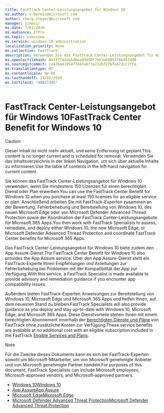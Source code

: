 ```yaml
---
title: FastTrack Center-Leistungsangebot für Windows 10
ms.author: v-bermic@microsoft.com
author: rberg-steyer@microsoft.com
manager: jimmuir
ms.date: 7/01/2020
ms.audience: ITPro
ms.topic: overview
ms.service: windows-10-administration
localization_priority: None
ms.collection: FastTrack
description: Verwenden Sie das FastTrack Center-Leistungsangebot für Windows 10, wenn Sie *mindestens* 150 Lizenzen für einen berechtigten Dienst oder Plan erwerben.
ms.openlocfilehash: 851f774dda5d6ea93890f7eb3e6d85f766d9fdd8
ms.sourcegitcommit: ca476a4195477d43a6f3a212bf27bfe473cc1ffa
ms.translationtype: MT
ms.contentlocale: de-DE
ms.lasthandoff: 11/02/2020
ms.locfileid: "48827345"
---
```

# <a name="fasttrack-center-benefit-for-windows-10"></a><span data-ttu-id="766e3-103">FastTrack Center-Leistungsangebot für Windows 10</span><span class="sxs-lookup"><span data-stu-id="766e3-103">FastTrack Center Benefit for Windows 10</span></span>

> [!CAUTION]
> <span data-ttu-id="766e3-104">Dieser Inhalt ist nicht mehr aktuell, und seine Entfernung ist geplant.</span><span class="sxs-lookup"><span data-stu-id="766e3-104">This content is no longer current and is scheduled for removal.</span></span> <span data-ttu-id="766e3-105">Verwenden Sie das Inhaltsverzeichnis in der linken Navigation, um sich über aktuelle Inhalte zu informieren.</span><span class="sxs-lookup"><span data-stu-id="766e3-105">Use the table of contents in the left-hand navigation for current content.</span></span>

<span data-ttu-id="766e3-106">Sie können das FastTrack Center-Leistungsangebot für Windows 10 verwenden, wenn Sie mindestens 150 Lizenzen für einen berechtigten Dienst oder Plan erwerben.</span><span class="sxs-lookup"><span data-stu-id="766e3-106">You can use the FastTrack Center Benefit for Windows 10 when you purchase at least 150 licenses for an eligible service or plan.</span></span> <span data-ttu-id="766e3-107">Anschließend arbeiten Sie mit FastTrack-Experten zusammen an der Bewertung, Fehlerbehebung und Bereitstellung von Windows 10, des neuen Microsoft Edge oder von Microsoft Defender Advanced Thread Protection sowie der Koordination der FastTrack Center-Leistungsangebote für Microsoft 365 Apps.</span><span class="sxs-lookup"><span data-stu-id="766e3-107">You then work with FastTrack Specialists to assess, remediate, and deploy either Windows 10, the new Microsoft Edge, or Microsoft Defender Advanced Thread Protection and coordinate FastTrack Center benefits for Microsoft 365 Apps.</span></span> 

<span data-ttu-id="766e3-108">Das FastTrack Center-Leistungsangebot für Windows 10 biete zudem den App Assure-Dienst.</span><span class="sxs-lookup"><span data-stu-id="766e3-108">The FastTrack Center Benefit for Windows 10 also provides the App Assure service.</span></span> <span data-ttu-id="766e3-109">Über den App Assure-Dienst stellt ein FastTrack-Experte Ihnen Empfehlungen und Anleitungen zur Fehlerbehebung bei Problemen mit der Kompatibilität der App zur Verfügung.</span><span class="sxs-lookup"><span data-stu-id="766e3-109">With this service, a FastTrack Specialist is made available to provide advisory and remediation guidance if you encounter app compatibility issues.</span></span> 

<span data-ttu-id="766e3-110">Außerdem bieten FastTrack-Experten Anweisungen zur Bereitstellung von Windows 10, Microsoft Edge und Microsoft 365 Apps und helfen Ihnen, auf dem neuesten Stand zu bleiben.</span><span class="sxs-lookup"><span data-stu-id="766e3-110">FastTrack Specialists will also provide guidance as you deploy and stay up-to-date with Windows 10, Microsoft Edge, and Microsoft 365 Apps.</span></span> <span data-ttu-id="766e3-111">Diese Dienstvorteile stehen Ihnen mit einem berechtigten Abonnement innerhalb der [berechtigten Dienste und Pläne](M365-eligible-services-and-plans.md) von FastTrack ohne zusätzliche Kosten zur Verfügung.</span><span class="sxs-lookup"><span data-stu-id="766e3-111">These service benefits are available at no additional cost with an eligible subscription included in the FastTrack [Eligible Services and Plans](M365-eligible-services-and-plans.md).</span></span>
  
> [!NOTE]
> <span data-ttu-id="766e3-112">Für die Zwecke dieses Dokuments kann es sich bei FastTrack-Experten sowohl um Microsoft-Mitarbeiter, um von Microsoft genehmigte Anbieter und von Microsoft genehmigte Partner handeln.</span><span class="sxs-lookup"><span data-stu-id="766e3-112">For purposes of this document, FastTrack Specialists can include Microsoft employees, Microsoft-approved vendors, and Microsoft-approved partners.</span></span> 
    
- [<span data-ttu-id="766e3-113">Windows 10</span><span class="sxs-lookup"><span data-stu-id="766e3-113">Windows 10</span></span>](Win-10-windows-10.md)
- [<span data-ttu-id="766e3-114">App Assure</span><span class="sxs-lookup"><span data-stu-id="766e3-114">App Assure</span></span>](Win-10-app-assure.md)
- [<span data-ttu-id="766e3-115">Microsoft Edge</span><span class="sxs-lookup"><span data-stu-id="766e3-115">Microsoft Edge</span></span>](Win-10-microsoft-edge.md)
- [<span data-ttu-id="766e3-116">Microsoft Defender Advanced Threat Protection</span><span class="sxs-lookup"><span data-stu-id="766e3-116">Microsoft Defender Advanced Threat Protection</span></span>](Win-10-microsoft-defender-atp.md)


